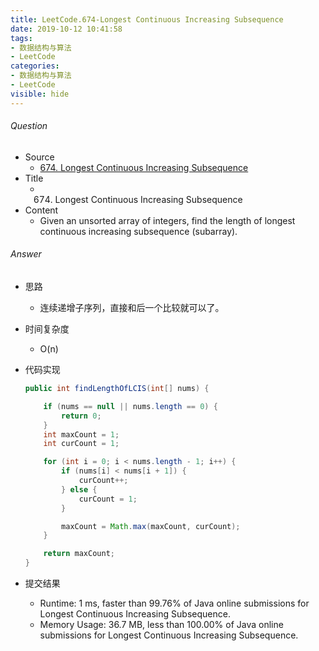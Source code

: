 ```yaml
---
title: LeetCode.674-Longest Continuous Increasing Subsequence
date: 2019-10-12 10:41:58
tags:
- 数据结构与算法
- LeetCode
categories:
- 数据结构与算法
- LeetCode
visible: hide
---
```

###### Question
- Source
	- [674. Longest Continuous Increasing Subsequence](https://leetcode.com/problems/longest-continuous-increasing-subsequence/) 
- Title
	- 674. Longest Continuous Increasing Subsequence 
- Content
	- Given an unsorted array of integers, find the length of longest continuous increasing subsequence (subarray).
<!--more-->

###### Answer
- 思路
	- 连续递增子序列，直接和后一个比较就可以了。
- 时间复杂度
	- O(n) 	
- 代码实现

	```Java
	public int findLengthOfLCIS(int[] nums) {

        if (nums == null || nums.length == 0) {
            return 0;
        }
        int maxCount = 1;
        int curCount = 1;

        for (int i = 0; i < nums.length - 1; i++) {
            if (nums[i] < nums[i + 1]) {
                curCount++;
            } else {
                curCount = 1;
            }

            maxCount = Math.max(maxCount, curCount);
        }

        return maxCount;
    }
	```
- 提交结果
	- Runtime: 1 ms, faster than 99.76% of Java online submissions for Longest Continuous Increasing Subsequence.
	- Memory Usage: 36.7 MB, less than 100.00% of Java online submissions for Longest Continuous Increasing Subsequence. 
